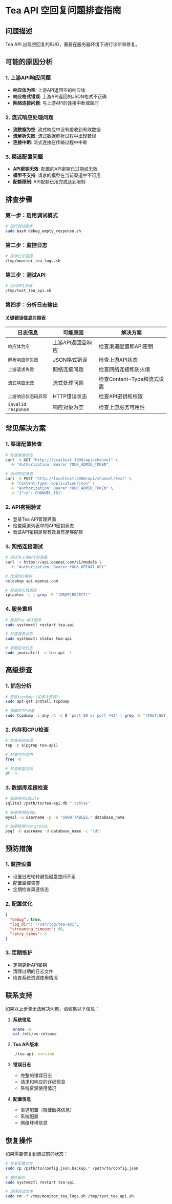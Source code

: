# Tea API 空回复问题排查指南

## 问题描述
Tea API 出现空回复的BUG，需要在服务器环境下进行诊断和修复。

## 可能的原因分析

### 1. 上游API响应问题
- **响应体为空**: 上游API返回空的响应体
- **响应格式错误**: 上游API返回的JSON格式不正确
- **网络连接问题**: 与上游API的连接中断或超时

### 2. 流式响应处理问题
- **流数据为空**: 流式响应中没有接收到有效数据
- **流解析失败**: 流式数据解析过程中出现错误
- **连接中断**: 流式连接在传输过程中中断

### 3. 渠道配置问题
- **API密钥无效**: 配置的API密钥已过期或无效
- **模型不支持**: 请求的模型在当前渠道中不可用
- **配额限制**: API配额已用完或达到限制

## 排查步骤

### 第一步：启用调试模式
```bash
# 运行调试脚本
sudo bash debug_empty_response.sh
```

### 第二步：监控日志
```bash
# 启动日志监控
/tmp/monitor_tea_logs.sh
```

### 第三步：测试API
```bash
# 运行API测试
/tmp/test_tea_api.sh
```

### 第四步：分析日志输出

#### 关键错误信息对照表

| 日志信息 | 可能原因 | 解决方案 |
|---------|---------|---------|
| `响应体为空` | 上游API返回空响应 | 检查渠道配置和API密钥 |
| `解析响应体失败` | JSON格式错误 | 检查上游API状态 |
| `上游请求失败` | 网络连接问题 | 检查网络连接和防火墙 |
| `流式响应无效` | 流式处理问题 | 检查Content-Type和流式设置 |
| `上游响应状态码异常` | HTTP错误状态 | 检查API密钥和权限 |
| `invalid response` | 响应对象为空 | 检查上游服务可用性 |

## 常见解决方案

### 1. 渠道配置检查
```bash
# 检查渠道状态
curl -X GET "http://localhost:3000/api/channel" \
  -H "Authorization: Bearer YOUR_ADMIN_TOKEN"

# 测试特定渠道
curl -X POST "http://localhost:3000/api/channel/test" \
  -H "Content-Type: application/json" \
  -H "Authorization: Bearer YOUR_ADMIN_TOKEN" \
  -d '{"id": CHANNEL_ID}'
```

### 2. API密钥验证
- 登录Tea API管理界面
- 检查渠道列表中的API密钥状态
- 验证API密钥是否有效且有足够配额

### 3. 网络连接测试
```bash
# 测试与上游API的连接
curl -v https://api.openai.com/v1/models \
  -H "Authorization: Bearer YOUR_OPENAI_KEY"

# 检查DNS解析
nslookup api.openai.com

# 检查防火墙规则
iptables -L | grep -E "(DROP|REJECT)"
```

### 4. 服务重启
```bash
# 重启Tea API服务
sudo systemctl restart tea-api

# 检查服务状态
sudo systemctl status tea-api

# 查看启动日志
sudo journalctl -u tea-api -f
```

## 高级排查

### 1. 抓包分析
```bash
# 安装tcpdump（如果未安装）
sudo apt-get install tcpdump

# 抓取HTTP流量
sudo tcpdump -i any -A -s 0 'port 80 or port 443' | grep -E "(POST|GET|HTTP)"
```

### 2. 内存和CPU检查
```bash
# 检查系统资源
top -p $(pgrep tea-api)

# 检查内存使用
free -h

# 检查磁盘空间
df -h
```

### 3. 数据库连接检查
```bash
# 如果使用SQLite
sqlite3 /path/to/tea-api.db ".tables"

# 如果使用MySQL
mysql -u username -p -e "SHOW TABLES;" database_name

# 如果使用PostgreSQL
psql -U username -d database_name -c "\dt"
```

## 预防措施

### 1. 监控设置
- 设置日志轮转避免磁盘空间不足
- 配置监控告警
- 定期检查渠道状态

### 2. 配置优化
```json
{
  "debug": true,
  "log_dir": "/var/log/tea-api",
  "streaming_timeout": 60,
  "retry_times": 3
}
```

### 3. 定期维护
- 定期更新API密钥
- 清理过期的日志文件
- 检查系统资源使用情况

## 联系支持

如果以上步骤无法解决问题，请收集以下信息：

1. **系统信息**
   ```bash
   uname -a
   cat /etc/os-release
   ```

2. **Tea API版本**
   ```bash
   ./tea-api -version
   ```

3. **错误日志**
   - 完整的错误日志
   - 请求和响应的详细信息
   - 系统资源使用情况

4. **配置信息**
   - 渠道配置（隐藏敏感信息）
   - 系统配置
   - 网络环境信息

## 恢复操作

如果需要恢复到调试前的状态：

```bash
# 恢复配置文件
sudo cp /path/to/config.json.backup.* /path/to/config.json

# 重启服务
sudo systemctl restart tea-api

# 清理调试文件
sudo rm -f /tmp/monitor_tea_logs.sh /tmp/test_tea_api.sh
```

